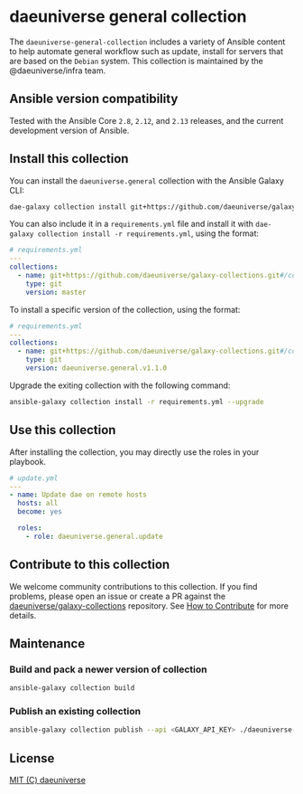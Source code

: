# daeuniverse general collection

The `daeuniverse-general-collection` includes a variety of Ansible content to help automate general workflow such as update, install for servers that are based on the `Debian` system. This collection is maintained by the @daeuniverse/infra team.

## Ansible version compatibility

Tested with the Ansible Core `2.8`, `2.12`, and `2.13` releases, and the current development version of Ansible.

## Install this collection

You can install the `daeuniverse.general` collection with the Ansible Galaxy CLI:

```bash
dae-galaxy collection install git+https://github.com/daeuniverse/galaxy-collections#/collections/general,master
```

You can also include it in a `requirements.yml` file and install it with `dae-galaxy collection install -r requirements.yml`, using the format:

```yaml
# requirements.yml
---
collections:
  - name: git+https://github.com/daeuniverse/galaxy-collections.git#/collections/general
    type: git
    version: master
```

To install a specific version of the collection, using the format:

```yaml
# requirements.yml
---
collections:
  - name: git+https://github.com/daeuniverse/galaxy-collections.git#/collections/general
    type: git
    version: daeuniverse.general.v1.1.0
```

Upgrade the exiting collection with the following command:

```bash
ansible-galaxy collection install -r requirements.yml --upgrade
```

## Use this collection

After installing the collection, you may directly use the roles in your playbook.

```yaml
# update.yml
---
- name: Update dae on remote hosts
  hosts: all
  become: yes

  roles:
    - role: daeuniverse.general.update
```

## Contribute to this collection

We welcome community contributions to this collection. If you find problems, please open an issue or create a PR against the [daeuniverse/galaxy-collections](https://github.com/daeuniverse/galaxy-collections) repository. See [How to Contribute](https://github.com/daeuniverse/galaxy-collections/blob/master/docs/contribute.md) for more details.

## Maintenance

### Build and pack a newer version of collection

```bash
ansible-galaxy collection build
```

### Publish an existing collection

```bash
ansible-galaxy collection publish --api <GALAXY_API_KEY> ./daeuniverse-general-<VERSION>.tar.gz
```

## License

[MIT (C) daeuniverse](https://github.com/yqlbu/daeuniverse/galaxy-collections/blob/master/LICENSE)
